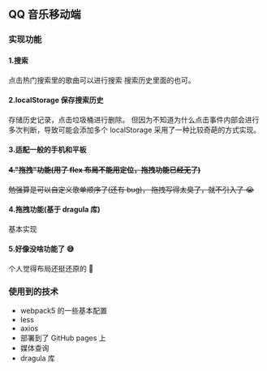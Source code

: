 ## QQ 音乐移动端

### 实现功能

#### 1.搜索

点击热门搜索里的歌曲可以进行搜索
搜索历史里面的也可。

#### 2.localStorage 保存搜索历史

存储历史记录，点击垃圾桶进行删除。
但因为不知道为什么点击事件内部会进行多次判断，导致可能会添加多个 localStorage
采用了一种比较奇葩的方式实现。

#### 3.适配一般的手机和平板

#### ~~4."拖拽"功能(用了 flex 布局不能用定位，拖拽功能已经无了)~~

~~勉强算是可以自定义歌单顺序了(还有 bug)，
拖拽写得太臭了，就不引入了 😭~~

#### 4.拖拽功能(基于 dragula 库)

基本实现

#### 5.好像没啥功能了 😅

个人觉得布局还挺还原的 👀

### 使用到的技术

- webpack5 的一些基本配置
- less
- axios
- 部署到了 GitHub pages 上
- 媒体查询
- dragula 库

